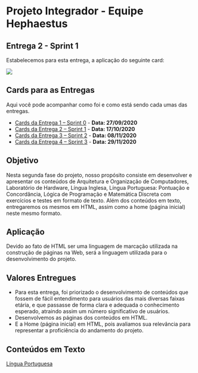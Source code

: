 # Projeto Integrador - Equipe Hephaestus

## Entrega 2 - Sprint 1 

Estabelecemos para esta entrega, a aplicação do seguinte card:

![](https://github.com/AndreSilva358/Hephaestus---Projeto-Integrador/blob/Sprint-1/Sprint%201/Sprint%201.png?raw=true)

## Cards para as Entregas

Aqui você pode acompanhar como foi e como está sendo cada umas das entregas.

- [Cards da Entrega 1 – Sprint 0]( https://github.com/AndreSilva358/Hephaestus---Projeto-Integrador/projects/2) - **Data: 27/09/2020**
- [Cards da Entrega 2 – Sprint 1]( https://github.com/AndreSilva358/Hephaestus---Projeto-Integrador/projects/1) - **Data: 17/10/2020**
- [Cards da Entrega 3 – Sprint 2]( https://github.com/AndreSilva358/Hephaestus---Projeto-Integrador/projects/3) - **Data: 08/11/2020**
- [Cards da Entrega 4 – Sprint 3](https://github.com/AndreSilva358/Hephaestus---Projeto-Integrador/projects/4) - **Data: 29/11/2020**

## Objetivo

Nesta segunda fase do projeto, nosso propósito consiste em desenvolver e apresentar os conteúdos de Arquitetura e Organização de Computadores, Laboratório de Hardware, Língua Inglesa, Língua Portuguesa: Pontuação e Concordância, Lógica de Programação e Matemática Discreta com exercícios e testes em formato de texto. Além dos conteúdos em texto, entregaremos os mesmos em HTML, assim como a home (página inicial) neste mesmo formato.

## Aplicação

Devido ao fato de HTML ser uma linguagem de marcação utilizada na construção de páginas na Web, será a linguagem utilizada para o desenvolvimento do projeto.


## Valores Entregues

- Para esta entrega, foi priorizado o desenvolvimento de conteúdos que fossem de fácil entendimento para usuários das mais diversas faixas etária, e que passasse de forma clara e adequada o conhecimento esperado, atraindo assim um número significativo de usuários. 
- Desenvolvemos as páginas dos conteúdos em HTML.
- E a Home (página inicial) em HTML, pois avaliamos sua relevância para representar a proficiência do andamento do projeto.

## Conteúdos em Texto

[Língua Portuguesa]( https://github.com/AndreSilva358/Hephaestus---Projeto-Integrador/tree/Sprint-0/Sprint%200)

